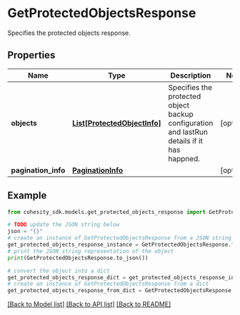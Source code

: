 # GetProtectedObjectsResponse

Specifies the protected objects response.

## Properties

Name | Type | Description | Notes
------------ | ------------- | ------------- | -------------
**objects** | [**List[ProtectedObjectInfo]**](ProtectedObjectInfo.md) | Specifies the protected object backup configuration and lastRun details if it has happned. | [optional] 
**pagination_info** | [**PaginationInfo**](PaginationInfo.md) |  | [optional] 

## Example

```python
from cohesity_sdk.models.get_protected_objects_response import GetProtectedObjectsResponse

# TODO update the JSON string below
json = "{}"
# create an instance of GetProtectedObjectsResponse from a JSON string
get_protected_objects_response_instance = GetProtectedObjectsResponse.from_json(json)
# print the JSON string representation of the object
print(GetProtectedObjectsResponse.to_json())

# convert the object into a dict
get_protected_objects_response_dict = get_protected_objects_response_instance.to_dict()
# create an instance of GetProtectedObjectsResponse from a dict
get_protected_objects_response_from_dict = GetProtectedObjectsResponse.from_dict(get_protected_objects_response_dict)
```
[[Back to Model list]](../README.md#documentation-for-models) [[Back to API list]](../README.md#documentation-for-api-endpoints) [[Back to README]](../README.md)


